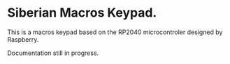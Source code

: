 # Siberian Macros Keypad. 
This is a macros keypad based on the RP2040 microcontroler designed by Raspberry.

Documentation still in progress.
